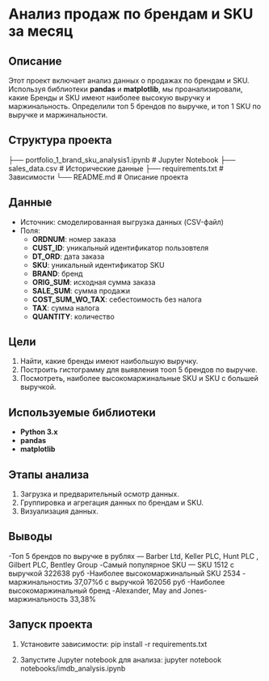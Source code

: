 # Анализ продаж по брендам и SKU за месяц

## Описание
Этот проект включает анализ данных о продажах по брендам и SKU. Используя библиотеки **pandas** и **matplotlib**, мы проанализировали, какие Бренды и SKU имеют наиболее высокую выручку и маржинальность. 
Определили топ 5 брендов по выручке, и топ 1 SKU по выручке и маржинальности.

## Структура проекта

├── portfolio_1_brand_sku_analysis1.ipynb       # Jupyter Notebook
├── sales_data.csv          # Исторические данные
├── requirements.txt           # Зависимости
└── README.md                  # Описание проекта

## Данные
- Источник: смоделированная выгрузка данных (CSV-файл)
- Поля:
  - **ORDNUM**: номер заказа
  - **CUST_ID**: уникальный идентификатор пользовтеля
  - **DT_ORD**: дата заказа
  - **SKU**: уникальный идентификатор SKU
  - **BRAND**: бренд
  - **ORIG_SUM**: исходная сумма заказа
  - **SALE_SUM**: сумма продажи
  - **COST_SUM_WO_TAX**: себестоимость без налога
  - **TAX**: сумма налога
  - **QUANTITY**: количество


## Цели
1. Найти, какие бренды имеют наибольшую выручку.
2. Построить гистограмму для выявления тооп 5 брендов по выручке.
3. Посмотреть, наиболее высокомаржинальные SKU и SKU  с большей выручкой.

## Используемые библиотеки
- **Python 3.x**
- **pandas**
- **matplotlib**

## Этапы анализа
1. Загрузка и предварительный осмотр данных.
2. Группировка и агрегация данных по брендам и SKU.
3. Визуализация данных.

## Выводы
-Топ 5 брендов по выручке в рублях — Barber Ltd, Keller PLC, Hunt PLC , Gilbert PLC, Bentley Group
-Самый популярное SKU — SKU 1512 c выручкой 322638 руб
-Наиболее высокомаржинальный SKU 2534 - маржинальностиь 37,07%б с выручкой 162056 руб
-Наиболее высокомаржинальный бренд -Alexander, May and Jones- маржинальность 33,38%

## Запуск проекта
1. Установите зависимости:
pip install -r requirements.txt

2. Запустите Jupyter notebook для анализа:
jupyter notebook notebooks/imdb_analysis.ipynb


```python

```
